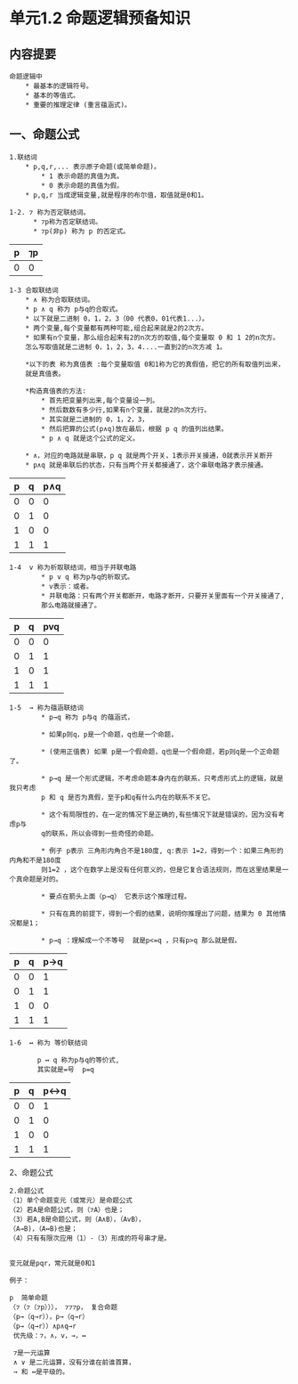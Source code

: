 # 单元1.2 命题逻辑预备知识


## 内容提要
    
    命题逻辑中
        * 最基本的逻辑符号。
        * 基本的等值式。
        * 重要的推理定律 (重言蕴涵式)。

## 一、命题公式

    1.联结词
        * p,q,r,... 表示原子命题(或简单命题)。
            * 1 表示命题的真值为真。
            * 0 表示命题的真值为假。
        * p,q,r 当成逻辑变量,就是程序的布尔值，取值就是0和1。
      
    1-2. ⁊ 称为否定联结词。
          * ⁊p称为否定联结词。
          * ⁊p(非p) 称为 p 的否定式。
          
p   |⁊p
--- |----
0   | 0


    1-3 合取联结词
        * ∧ 称为合取联结词。
        * p ∧ q 称为 p与q的合取式。
        * 以下就是二进制 0，1，2，3（00 代表0，01代表1...）。
        * 两个变量,每个变量都有两种可能,组合起来就是2的2次方。
        * 如果有n个变量，那么组合起来有2的n次方的取值,每个变量取 0 和 1 2的n次方。
        怎么写取值就是二进制 0，1，2，3，4....一直到2的n次方减 1。
        
        *以下的表 称为真值表 :每个变量取值 0和1称为它的真假值，把它的所有取值列出来，
        就是真值表。
        
        *构造真值表的方法:
            * 首先把变量列出来,每个变量设一列。
            * 然后数数有多少行,如果有n个变量，就是2的n次方行。
            * 其实就是二进制的 0，1，2，3，
            * 然后把算的公式(p∧q)放在最后，根据 p q 的值列出结果。
            * p ∧ q 就是这个公式的定义。
           
        * ∧，对应的电路就是串联，p q 就是两个开关，1表示开关接通，0就表示开关断开
        * p∧q 就是串联后的状态，只有当两个开关都接通了，这个串联电路才表示接通。

p | q|p∧q|  
--|--|---|
0 |0 |0 |
0 |1 |0 |
1 |0 |0 |
1 |1 |1 |


    1-4  v 称为析取联结词，相当于并联电路
            * p v q 称为p与q的析取式。
            * v表示：或者。
            * 并联电路：只有两个开关都断开，电路才断开，只要开关里面有一个开关接通了,
            那么电路就接通了。

p | q|pvq|  
--|--|---|
0 |0 |0 |
0 |1 |1 |
1 |0 |1 |
1 |1 |1 |

    
    1-5  → 称为蕴涵联结词
            * p→q 称为 p与q 的蕴涵式，
            
            * 如果p则q，p是一个命题，q也是一个命题，
            
            * (使用正值表) 如果 p是一个假命题，q也是一个假命题，若p则q是一个正命题了。
            
            * p→q 是一个形式逻辑，不考虑命题本身内在的联系，只考虑形式上的逻辑，就是我只考虑
            p 和 q 是否为真假，至于p和q有什么内在的联系不关它。
            
            * 这个有局限性的，在一定的情况下是正确的,有些情况下就是错误的，因为没有考虑p与
            q的联系，所以会得到一些奇怪的命题。
            
            * 例子 p表示 三角形内角合不是180度, q:表示 1=2，得到一个：如果三角形的内角和不是180度
            则1=2 ，这个在数学上是没有任何意义的，但是它复合语法规则，而在这里结果是一个真命题是对的。
            
            * 要点在箭头上面（p→q） 它表示这个推理过程。
            
            * 只有在真的前提下，得到一个假的结果，说明你推理出了问题，结果为 0 其他情况都是1；
            
            * p→q ：理解成一个不等号  就是p<=q ，只有p>q 那么就是假。
            
p | q|p→q|  
--|--|---|
0 |0 |1 |
0 |1 |1 |
1 |0 |0 |
1 |1 |1 |          
            
    1-6  ↔︎ 称为 等价联结词
        
           p ↔︎ q 称为p与q的等价式,
           其实就是=号  p=q
         
         
p | q|p↔︎q|  
--|--|---|
0 |0 |1 |
0 |1 |0 |
1 |0 |0 |
1 |1 |1 |     


2、命题公式

    2.命题公式
    （1）单个命题变元（或常元）是命题公式
    （2）若A是命题公式，则（⁊A）也是；
    （3）若A,B是命题公式，则（A∧B），（AvB），
    （A→B)，（A↔︎B)也是；
    （4）只有有限次应用（1）-（3）形成的符号串才是。
    
    
    变元就是pqr，常元就是0和1

    例子：
    
    p  简单命题
    （⁊（⁊（⁊p）））， ⁊⁊⁊p， 复合命题
    （p→（q→r）），p→（q→r）
    （p→（q→r））∧p∧q→r
     优先级：⁊，∧，v，→，↔︎
     
     ⁊是一元运算
     ∧ ∨ 是二元运算，没有分谁在前谁首算，
     → 和 ↔︎是平级的。